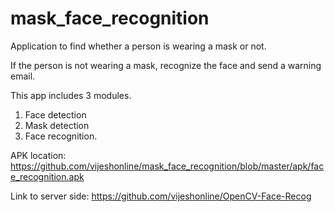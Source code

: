 # mask_face_recognition
Application to find whether a person is wearing a mask or not.

If the person is not wearing a mask, recognize the face and send a warning email. 

This app includes 3 modules.
1. Face detection
2. Mask detection
3. Face recognition.

APK location: https://github.com/vijeshonline/mask_face_recognition/blob/master/apk/face_recognition.apk


Link to server side: https://github.com/vijeshonline/OpenCV-Face-Recog
